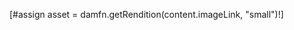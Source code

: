 <!-- Obtenga  una  representación de activos -->
[#assign asset = damfn.getRendition(content.imageLink, "small")!]

<!-- 
    AssetRendition getRendition (String activeKey, MediaType mediaType, String renditionName)
    AssetRendition getRendition (activo de activo, nombre de representación de cadena)
    AssetRendition getRendition (activo de activo, tipo de medio tipo de medio, nombre de representación de cadena) 
-->